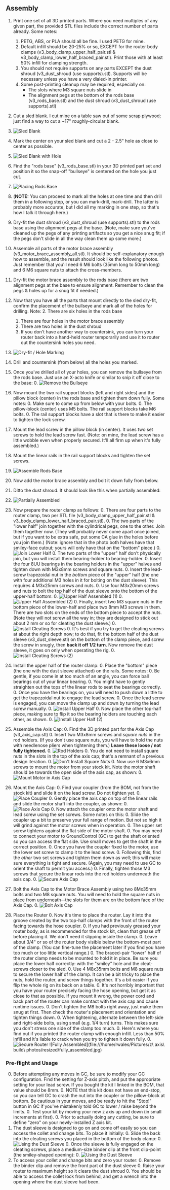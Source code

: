 ## Assembly

1. Print one set of all 3D printed parts. Where you need multiples of any given part, the provided STL files include the correct number of parts already. Some notes:
    1. PETG, ABS, or PLA should all be fine. I used PETG for mine.
    2. Default infill should be 20-25% or so, EXCEPT for the router body clamps (v3_body_clamp_upper_half_pair.stl & v3_body_clamp_lower_half_braced_pair.stl). Print those with at least 50% infill for clamping strength.
    3. You should not require supports on any parts EXCEPT the dust shroud (v3_dust_shroud (use supports).stl). Supports will be necessary unless you have a very dialed-in printer.
    4. Some post-printing cleanup may be required, especially on:
        * The slots where M3 square nuts slide in
        * The alignment pegs at the bottom of the rods base (v3_rods_base.stl) and the dust shroud (v3_dust_shroud (use supports).stl)
1. Cut a sled blank. I cut mine on a table saw out of some scrap plywood; just find a way to cut a ~17" roughly-circular blank. 
0. ![Sled Blank](https://raw.githubusercontent.com/MaslowCommunityGarden/Yet-Another-Z-Axis-Mod/Version-3/sled_blank.jpg)
2. Mark the center on your sled blank and cut a 2 - 2.5" hole as close to center as possible.
0. ![Sled Blank with Hole](https://raw.githubusercontent.com/MaslowCommunityGarden/Yet-Another-Z-Axis-Mod/Version-3/sled_blank_w_hole.jpg)
1. Find the "rods base" (v3_rods_base.stl) in your 3D printed part set and position it so the snap-off "bullseye" is centered on the hole you just cut. 
0. ![Placing Rods Base](https://raw.githubusercontent.com/MaslowCommunityGarden/Yet-Another-Z-Axis-Mod/Version-3/placing_rods_base.jpg)
0. (**NOTE:** You can proceed to mark all the holes at one time and then drill them in a following step, or you can mark-drill, mark-drill. The latter is probably more accurate, but I did all my marking in one step, so that's how I talk it through here.)
0. Dry-fit the dust shroud (v3_dust_shroud (use supports).stl) to the rods base using the alignment pegs at the base. (Note, make sure you've cleaned up the pegs of any printing artifacts so you get a nice snug fit; if the pegs don't slide in all the way clean them up some more.)
0. Assemble all parts of the motor brace assembly (v3_motor_brace_assembly_all.stl). It should be self-explanatory enough how to assemble, and the result should look like the following photos. Just remember that you'll need 6 M6 bolts (35mm long to 50mm long) and 6 M6 square nuts to attach the cross-members.
0. Dry-fit the motor brace assembly to the rods  base (there are two alignment pegs at the base to ensure alignment. Remember to clean the pegs & holes up for a snug fit if needed.)
0. Now that you have all the parts that mount directly to the sled dry-fit, confirm the placement of the bullseye and mark all of the holes for drilling. Note:
    2. There are six holes in the rods base
    1. There are four holes in the motor brace assembly
    0. There are two holes in the dust shroud
    0. If you don't have another way to countersink, you can turn your router back into a hand-held router temporarily and use it to router out the countersink holes you need.
0. ![Dry-fit / Hole Marking](https://raw.githubusercontent.com/MaslowCommunityGarden/Yet-Another-Z-Axis-Mod/Version-3/dry_fit_hole_marking.jpg)
0. Drill and countersink (from below) all the holes you marked.
0. Once you've drilled all of your holes, you can remove the bullseye from the rods base. Just use an X-acto knife or similar to snip it off close to the base:
    0. ![Remove the Bullseye](https://raw.githubusercontent.com/MaslowCommunityGarden/Yet-Another-Z-Axis-Mod/Version-3/remove_bullseye.jpg)

2. Now mount the two rail support blocks (left and right sides) and the pillow block (center) in the rods base and tighten them down fully. Some notes:
    0. Make sure to come up from below with your bolts.
    0. The pillow-block (center) uses M5 bolts. The rail support blocks take M6 bolts.
    0. The rail support blocks have a slot that is there to make it easier to tighten the lock screw. 
2. Mount the lead screw in the pillow block (in center). It uses two set screws to hold the lead screw fast.  (Note: on mine, the lead screw has a little wobble even when properly secured. It'll all firm up when it's fully assembled.)
3. Mount the linear rails in the rail support blocks and tighten the set screws.
0. ![Assemble Rods Base](https://raw.githubusercontent.com/MaslowCommunityGarden/Yet-Another-Z-Axis-Mod/Version-3/assemble_rods_base.jpg)
0. Now add the motor brace assembly and bolt it down fully from below.
0. Ditto the dust shroud. It should look like this when partially assembled:
0. ![Partially Assembled](https://raw.githubusercontent.com/MaslowCommunityGarden/Yet-Another-Z-Axis-Mod/Version-3/partially_assembled.jpg)
0. Now prepare the router clamp as follows:
    0. There are four parts to the router clamp, two per STL file (v3_body_clamp_upper_half_pair.stl & v3_body_clamp_lower_half_braced_pair.stl).
    0. The two parts of the "lower half" join together with the cylindrical pegs, one to the other. Join them together now. (They will probably never come apart once joined, but if you want to be extra safe, put some CA glue in the holes before you join them.) (Note: ignore that in the photo both halves have that smiley-face cutout; yours will only have that on the "bottom" piece.)
    0. ![Join Lower Half](https://raw.githubusercontent.com/MaslowCommunityGarden/Yet-Another-Z-Axis-Mod/Version-3/join_lower_half.jpg)
    0. The two parts of the "upper" half don't physically join, but you will install them bearing-holder to bearing-holder.
    0. Insert the four 8UU bearings in the bearing holders in the "upper" halves and tighten down with M3x8mm screws and square nuts.
    0. Insert the lead-screw trapezoidal nut in the *bottom* piece of the "upper" half (the one with four additional M3 holes in it for bolting on the dust sleeve). This requires 4 M3x25mm screws and nuts.
    0. Use four M3x20mm screws and nuts to bolt the top half of the dust sleeve onto the bottom of the upper-half bottom:
    0. ![Upper Half Assembled (1)](https://raw.githubusercontent.com/MaslowCommunityGarden/Yet-Another-Z-Axis-Mod/Version-3/upper_half_assembled_1.jpg)
    0. ![Upper Half Assembled (2)](https://raw.githubusercontent.com/MaslowCommunityGarden/Yet-Another-Z-Axis-Mod/Version-3/upper_half_assembled_2.jpg)
    0. Finally, insert two M3 square nuts in the bottom piece of the lower-half and place two 8mm M3 screws in them. There are two slots on the ends of the bottom piece to accept the nuts. (Note they will not screw all the way in; they are designed to stick out about 2 mm or so for cleating the dust sleeve.)
    0. ![Install Cleating Screws](https://raw.githubusercontent.com/MaslowCommunityGarden/Yet-Another-Z-Axis-Mod/Version-3/install_cleating_screws.jpg)
        0. It's best if you try to get the cleating screws at about the right depth now; to do that, fit the bottom half of the dust sleeve (v3_dust_sleeve.stl) on the bottom of the clamp piece, and screw the screw in snugly, then **back it off 1/2 turn**. Now remove the dust sleeve, it goes on only when operating the rig.
        0. ![Install Cleating Screws (2)](https://raw.githubusercontent.com/MaslowCommunityGarden/Yet-Another-Z-Axis-Mod/Version-3/install_cleating_screws_2.jpg)
0. Install the upper half of the router clamp:
    0. Place the "bottom" piece (the one with the dust sleeve attached) on the rails. Some notes:
        0. Be gentle, if you come in at too much of an angle, you can force ball bearings out of your linear bearing.
        0. You might have to gently straighten out the tops of the linear rods to seat the bearings correctly.
        0. Once you have the bearings on, you will need to push down a little to get the trapezoidal nut to engage the lead screw.
        0. Once the lead screw is engaged, you can move the clamp up and down by turning the lead screw manually.
        0. ![Install Upper Half](https://raw.githubusercontent.com/MaslowCommunityGarden/Yet-Another-Z-Axis-Mod/Version-3/install_upper_half.jpg)
        0. Now place the other top-half piece, making sure to flip it so the bearing holders are touching each other, as shown.
        0. ![Install Upper Half (2)](https://raw.githubusercontent.com/MaslowCommunityGarden/Yet-Another-Z-Axis-Mod/Version-3/install_upper_half_2.jpg)
0. Assemble the Axis Cap:
    0. Find the 3D printed part for the Axis Cap (v3_axis_cap.stl)
    0. Insert two M3x8mm screws and *square nuts* in the rod holders. (If you don't use square nuts, you will have to hold the nuts with needlenose pliers when tightening them.) **Leave these loose / not fully tightened.**
    0. ![Rod Holders](https://raw.githubusercontent.com/MaslowCommunityGarden/Yet-Another-Z-Axis-Mod/Version-3/secure_rod_holders.jpg)
    0. You do not need to install square nuts in the slots in the top of the axis cap; that's a remnant of a previous design iteration.
    0. ![Don't Install Square Nuts](https://raw.githubusercontent.com/MaslowCommunityGarden/Yet-Another-Z-Axis-Mod/Version-3/dont_install_nuts_here.jpg)
    0. Now use 6 M3x6mm screws to mount the motor from your stock kit. Note the motor shaft should be towards the open side of the axis cap, as shown:
    0. ![Mount Motor in Axis Cap](https://raw.githubusercontent.com/MaslowCommunityGarden/Yet-Another-Z-Axis-Mod/Version-3/mount_motor.jpg)
0. Mount the Axis Cap:
    0. Find your coupler (from the BOM, not from the stock kit) and slide it on the lead screw. Do not tighten yet.
    0. ![Place Coupler](https://raw.githubusercontent.com/MaslowCommunityGarden/Yet-Another-Z-Axis-Mod/Version-3/place_coupler.jpg)
    0. Gently place the axis cap on top of the linear rails and slide the motor shaft into the coupler, as shown:
    0. ![Place Axis Cap](https://raw.githubusercontent.com/MaslowCommunityGarden/Yet-Another-Z-Axis-Mod/Version-3/place_axis_cap.jpg)
    0. Now attach the coupler onto the motor shaft and lead screw using the set screws. Some notes on this:
        0. Slide the coupler up a bit to preserve your full range of motion. But not so high it will grind against the motor screws when in operation.
        0. The upper set screw tightens against the flat side of the motor shaft.
        0. You may need to connect your motor to GroundControl (GC) to get the shaft oriented so you can access the flat side. Use small moves to get the shaft in the correct position.
        0. Once you have the coupler fixed to the motor, use the lower set screw to clamp it to the lead screw.
        0. Following this, find the *other* two set screws and tighten them down as well; this will make sure everything is tight and secure. (Again, you may need to use GC to orient the shaft to permit you access.)
        0. Finally, tighten those M3 screws that secure the linear rods into the rod holders underneath the axis cap.
    0. ![Secure Axis Cap](https://raw.githubusercontent.com/MaslowCommunityGarden/Yet-Another-Z-Axis-Mod/Version-3/secure_axis_cap.jpg)
0. Bolt the Axis Cap to the Motor Brace Assembly using two 8Mx35mm bolts and two M8 square nuts. You will need to hold the square nuts in place from underneath--the slots for them are on the bottom face of the Axis Cap.
    0. ![Bolt Axis Cap](https://raw.githubusercontent.com/MaslowCommunityGarden/Yet-Another-Z-Axis-Mod/Version-3/bolt_axis_cap.jpg)
0. Place the Router
    0. Now it's time to place the router. Lay it into the groove created by the two top-half clamps with the front of the router facing towards the hose coupler.
    0. If you had previously greased your router body, as is recommended for the stock kit, clean that grease off before placing it. We don't need it slipping inside the clamp.
    0. Leave about 3/4" or so of the router body visible below the bottom-most part of the clamp. (You can fine-tune the placement later if you find you have too much or too little vertical range.)
    0. The braced-pair "lower" half of the router clamp needs to be mounted to hold it in place. Be sure you place the lower half correctly: with the "smiley" hole and the cleat-screws closer to the sled.
    0. Use 4 M8x35mm bolts and M8 square nuts to secure the lower half of the clamp. It can be a bit tricky to place the nuts, hold the router, and screw things together. It's a bit easier if you flip the whole rig on its back on a table.
    0. It's not horribly important that you have your router precisely facing the hose opening, but get it as close to that as possible. If you mount it wrong, the power cord and back part of the router can make contact with the axis cap and cause runtime issues.
    0. Don't tighten the M8 bolts right away, just make them snug at first. Then check the router's placement and orientation and tighten things down.
    0. When tightening, alternate between the left-side and right-side bolts, using small (e.g. 1/4 turn) turns. This makes sure you don't stress one side of the clamp too much.
    0. Here's where you find out if you printed the router clamp with enough infill. Less than 50% infill and it's liable to crack when you try to tighten it down fully.
    0. ![Secure Router](https://raw.githubusercontent.com/MaslowCommunityGarden/Yet-Another-Z-Axis-Mod/Version-3/secure_router.jpg)
![Fully Assembled](file:///home/rwales/Pictures/z\ axis\ build\ photos/resized/fully_assembled.jpg)


### Pre-flight and Usage

0. Before attempting any moves in GC, be sure to modify your GC configuration. Find the setting for Z-axis pitch, and put the appropriate setting for your lead screw. If you bought the kit I linked in the BOM, that value should be 8mm.
    0. NOTE that this kit does not have an end-stop, so you can tell GC to crash the nut into the coupler or the pillow-block at bottom. Be cautious in your moves, and be ready to hit the "Stop!" button in GC if you've mistakenly told GC to lower / raise beyond the limits.
    0. Test your kit by moving your new z axis up and down (in small increments at first).
    0. Prior to actually doing any cutting, be sure to define "zero" on your newly-installed Z axis kit.
0. The dust sleeve is designed to go on and come off easily so you can access the collet and change bits. To place it initially:
    0. Slide the back into the cleating screws you placed in the bottom of the body clamp:
    0. ![Using the Dust Sleeve](https://raw.githubusercontent.com/MaslowCommunityGarden/Yet-Another-Z-Axis-Mod/Version-3/dust_sleeve_1.jpg)
    0. Once the sleeve is fully engaged on the cleating screws, place a medium-size binder clip at the front clip-point (the smiley-shaped opening):
    0. ![Using the Dust Sleeve](https://raw.githubusercontent.com/MaslowCommunityGarden/Yet-Another-Z-Axis-Mod/Version-3/dust_sleeve_2.jpg)
0. To access your collet and change bits and zero your router:
    0. Remove the binder clip and remove the front part of the dust sleeve
    0. Raise your router to maximum height so it clears the dust shroud
    0. You should be able to access the collet lock from behind, and get a wrench into the opening where the dust sleeve had been.
